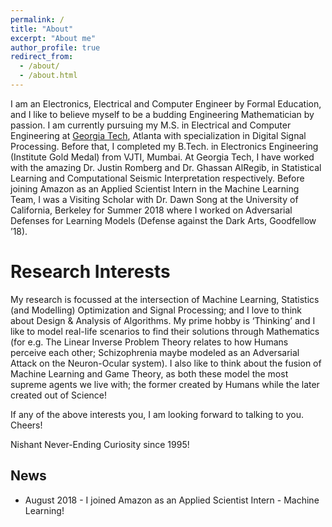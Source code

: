 ```yaml
---
permalink: /
title: "About"
excerpt: "About me"
author_profile: true
redirect_from: 
  - /about/
  - /about.html
---
```



I am an Electronics, Electrical and Computer Engineer by Formal Education, and I like to believe myself to be a budding Engineering Mathematician by passion. I am currently pursuing my M.S. in Electrical and Computer Engineering at [Georgia Tech](https://www.gatech.edu/), Atlanta with specialization in Digital Signal Processing. Before that, I completed my B.Tech. in Electronics Engineering (Institute Gold Medal) from VJTI, Mumbai. At Georgia Tech, I have worked with the amazing Dr. Justin Romberg and Dr. Ghassan AlRegib, in Statistical Learning and Computational Seismic Interpretation respectively. Before joining Amazon as an Applied Scientist Intern in the Machine Learning Team, I was a Visiting Scholar with Dr. Dawn Song at the University of California, Berkeley for Summer 2018 where I worked on Adversarial Defenses for Learning Models (Defense against the Dark Arts, Goodfellow ’18).


Research Interests
======

My research is focussed at the intersection of Machine Learning, Statistics (and Modelling) Optimization and Signal Processing; and I love to think about Design & Analysis of Algorithms. My prime hobby is ‘Thinking’ and I like to model real-life scenarios to find their solutions through Mathematics (for e.g. The Linear Inverse Problem Theory relates to how Humans perceive each other; Schizophrenia maybe modeled as an Adversarial Attack on the Neuron-Ocular system). I also like to think about the fusion of Machine Learning and Game Theory, as both these model the most supreme agents we live with; the former created by Humans while the later created out of Science! 


If any of the above interests you, I am looking forward to talking to you. Cheers!

Nishant
Never-Ending Curiosity since 1995!


News
------
* August 2018 - I joined Amazon as an Applied Scientist Intern - Machine Learning!
